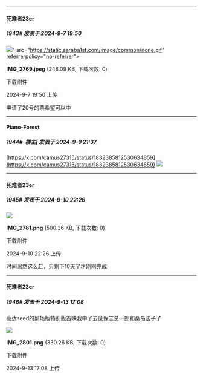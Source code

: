 ﻿
*****

####  死难者23er  
##### 1943#       发表于 2024-9-7 19:50

<img src="https://img.saraba1st.com/forum/202409/07/195013rlodzl4znt8tsmct.jpeg" referrerpolicy="no-referrer">" src="https://static.saraba1st.com/image/common/none.gif" referrerpolicy="no-referrer">

<strong>IMG_2769.jpeg</strong> (248.09 KB, 下载次数: 0)

下载附件

2024-9-7 19:50 上传

申请了20号的票希望可以中


*****

####  Piano-Forest  
##### 1944#         楼主| 发表于 2024-9-9 21:37

[https://x.com/camus27315/status/1832385812530634859](https://x.com/camus27315/status/1832385812530634859)
<img src="https://p.sda1.dev/19/b71b68946df47355ce0e65f13e5c670d/20240909_213404.jpg" referrerpolicy="no-referrer">


*****

####  死难者23er  
##### 1945#       发表于 2024-9-10 22:26

<img src="https://img.saraba1st.com/forum/202409/10/222631lm21w2u1gmggujs6.png" referrerpolicy="no-referrer">

<strong>IMG_2781.png</strong> (500.36 KB, 下载次数: 0)

下载附件

2024-9-10 22:26 上传

时间居然这么赶，只剩下10天了才刚刚完成


*****

####  死难者23er  
##### 1946#       发表于 2024-9-13 17:08

高达seed的剧场版特别版首映我中了去见保志总一郎和桑岛法子了 

<img src="https://img.saraba1st.com/forum/202409/13/170842t6j5wy8cca560g51.png" referrerpolicy="no-referrer">

<strong>IMG_2801.png</strong> (330.26 KB, 下载次数: 0)

下载附件

2024-9-13 17:08 上传

